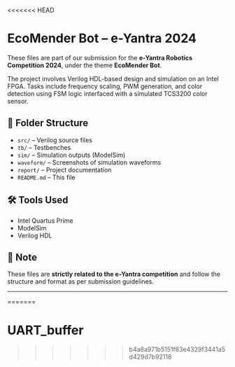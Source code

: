 <<<<<<< HEAD
# EcoMender Bot – e-Yantra 2024

These files are part of our submission for the **e-Yantra Robotics Competition 2024**, under the theme **EcoMender Bot**.

The project involves Verilog HDL-based design and simulation on an Intel FPGA. Tasks include frequency scaling, PWM generation, and color detection using FSM logic interfaced with a simulated TCS3200 color sensor.

## 📁 Folder Structure

- `src/` – Verilog source files
- `tb/` – Testbenches
- `sim/` – Simulation outputs (ModelSim)
- `waveform/` – Screenshots of simulation waveforms
- `report/` – Project documentation
- `README.md` – This file

## 🛠 Tools Used

- Intel Quartus Prime
- ModelSim
- Verilog HDL

## 📌 Note

These files are **strictly related to the e-Yantra competition** and follow the structure and format as per submission guidelines.

---
=======
# UART_buffer
>>>>>>> b4a8a971b5151f83e4329f3441a5d429d7b92118
